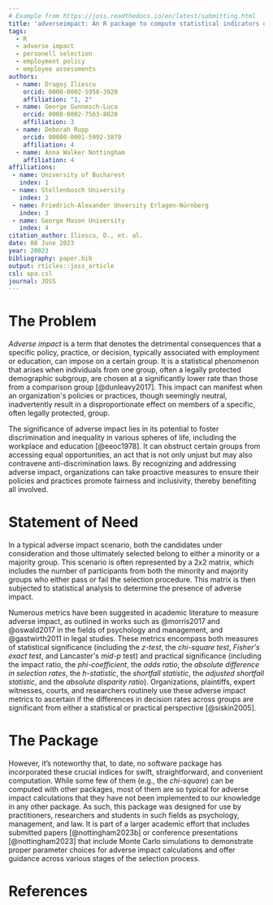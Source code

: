 ```yaml
---
# Example from https://joss.readthedocs.io/en/latest/submitting.html
title: 'adverseimpact: An R package to compute statistical indicators of adverse impact in selection decisions'
tags:
  - R
  - adverse impact
  - personell selection
  - employment policy
  - employee assessments
authors:
  - name: Dragoș Iliescu
    orcid: 0000-0002-5958-3920
    affiliation: "1, 2"
  - name: George Gunnesch-Luca
    orcid: 0000-0002-7563-8020
    affiliation: 3
  - name: Deborah Rupp
    orcid: 00000-0001-5992-3879
    affiliation: 4
  - name: Anna Walker Nottingham
    affiliation: 4
affiliations:
 - name: University of Bucharest
   index: 1
 - name: Stellenbosch University
   index: 2
 - name: Friedrich-Alexander Unversity Erlagen-Nürnberg
   index: 3
 - name: George Mason University
   index: 4
citation_author: Iliescu, D., et. al.
date: 08 June 2023
year: 20023
bibliography: paper.bib
output: rticles::joss_article
csl: apa.csl
journal: JOSS
---
```


# The Problem

*Adverse impact* is a term that denotes the detrimental consequences that a specific policy, practice, or decision, typically associated with employment or education, can impose on a certain group. It is a statistical phenomenon that arises when individuals from one group, often a legally protected demographic subgroup, are chosen at a significantly lower rate than those from a comparison group [@dunleavy2017]. This impact can manifest when an organization's policies or practices, though seemingly neutral, inadvertently result in a disproportionate effect on members of a specific, often legally protected, group.

The significance of adverse impact lies in its potential to foster discrimination and inequality in various spheres of life, including the workplace and education [@eeoc1978]. It can obstruct certain groups from accessing equal opportunities, an act that is not only unjust but may also contravene anti-discrimination laws. By recognizing and addressing adverse impact, organizations can take proactive measures to ensure their policies and practices promote fairness and inclusivity, thereby benefiting all involved.

# Statement of Need

In a typical adverse impact scenario, both the candidates under consideration and those ultimately selected belong to either a minority or a majority group. This scenario is often represented by a 2x2 matrix, which includes the number of participants from both the minority and majority groups who either pass or fail the selection procedure. This matrix is then subjected to statistical analysis to determine the presence of adverse impact.

Numerous metrics have been suggested in academic literature to measure adverse impact, as outlined in works such as @morris2017 and @oswald2017 in the fields of psychology and management, and @gastwirth2011 in legal studies. These metrics encompass both measures of statistical significance (including the *z-test*, the *chi-square test*, *Fisher's exact test*, and Lancaster's *mid-p* test) and practical significance (including the impact ratio, the *phi-coefficient*, the *odds ratio*, the *absolute difference in selection rates*, the *h-statistic*, the *shortfall statistic*, the *adjusted shortfall statistic*, and the *absolute disparity ratio*). Organizations, plaintiffs, expert witnesses, courts, and researchers routinely use these adverse impact metrics to ascertain if the differences in decision rates across groups are significant from either a statistical or practical perspective [@siskin2005].

# The Package

However, it’s noteworthy that, to date, no software package has incorporated these crucial indices for swift, straightforward, and convenient computation. While some few of them (e.g., the *chi-square*) can be computed with other packages, most of them are so typical for adverse impact calculations that they have not been implemented to our knowledge in any other package. As such, this package was designed for use by practitioners, researchers and students in such fields as psychology, management, and law. It is part of a larger academic effort that includes submitted papers [@nottingham2023b] or conference presentations [@nottingham2023] that include Monte Carlo simulations to demonstrate proper parameter choices for adverse impact calculations and offer guidance across various stages of the selection process. 

# References


